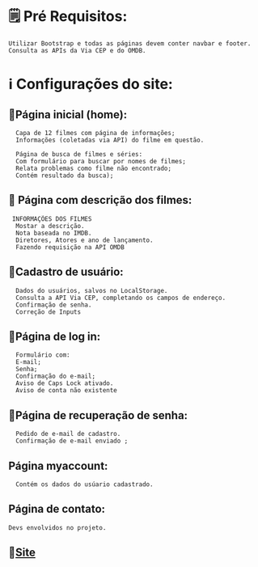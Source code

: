 
# 🗒️ Pré Requisitos: 

```Utilizar Bootstrap e todas as páginas devem conter navbar e footer. Consulta as APIs da Via CEP e do OMDB. ```

# ℹ️ Configurações do site:

## :pushpin:Página inicial (home):
```
  Capa de 12 filmes com página de informações; 
  Informações (coletadas via API) do filme em questão.

  Página de busca de filmes e séries:
  Com formulário para buscar por nomes de filmes;
  Relata problemas como filme não encontrado;
  Contém resultado da busca); 
```

## :pushpin: Página com descrição dos filmes:
```
 INFORMAÇÕES DOS FILMES
  Mostar a descrição.
  Nota baseada no IMDB.
  Diretores, Atores e ano de lançamento.
  Fazendo requisição na API OMDB
```

## :pushpin:Cadastro de usuário:
```Formulário com:
  Dados do usuários, salvos no LocalStorage.
  Consulta a API Via CEP, completando os campos de endereço.
  Confirmação de senha.
  Correção de Inputs
```

## :pushpin:Página de log in:
```
  Formulário com:
  E-mail;
  Senha; 
  Confirmação do e-mail;
  Aviso de Caps Lock ativado.
  Aviso de conta não existente 
```

## :pushpin:Página de recuperação de senha: 
```Formulário com:
  Pedido de e-mail de cadastro.
  Confirmação de e-mail enviado ;
```

## Página myaccount:
```
  Contém os dados do usúario cadastrado.
```
## Página de contato:
```Devs envolvidos no projeto.```


## :pushpin:[Site](https://paulo-oricardo.github.io/ResiliaFlix-2/)


